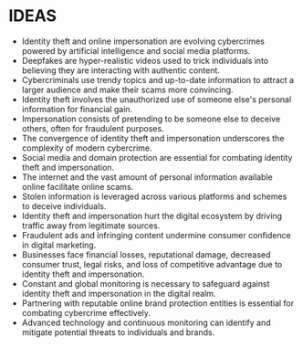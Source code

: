 # IDEAS

* Identity theft and online impersonation are evolving cybercrimes powered by artificial intelligence and social media platforms.
* Deepfakes are hyper-realistic videos used to trick individuals into believing they are interacting with authentic content.
* Cybercriminals use trendy topics and up-to-date information to attract a larger audience and make their scams more convincing.
* Identity theft involves the unauthorized use of someone else's personal information for financial gain.
* Impersonation consists of pretending to be someone else to deceive others, often for fraudulent purposes.
* The convergence of identity theft and impersonation underscores the complexity of modern cybercrime.
* Social media and domain protection are essential for combating identity theft and impersonation.
* The internet and the vast amount of personal information available online facilitate online scams.
* Stolen information is leveraged across various platforms and schemes to deceive individuals.
* Identity theft and impersonation hurt the digital ecosystem by driving traffic away from legitimate sources.
* Fraudulent ads and infringing content undermine consumer confidence in digital marketing.
* Businesses face financial losses, reputational damage, decreased consumer trust, legal risks, and loss of competitive advantage due to identity theft and impersonation.
* Constant and global monitoring is necessary to safeguard against identity theft and impersonation in the digital realm.
* Partnering with reputable online brand protection entities is essential for combating cybercrime effectively.
* Advanced technology and continuous monitoring can identify and mitigate potential threats to individuals and brands.

